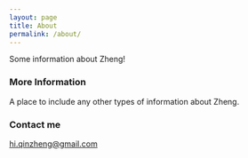 ```yaml
---
layout: page
title: About
permalink: /about/
---
```


Some information about Zheng!

### More Information

A place to include any other types of information about Zheng.

### Contact me

[hi.qinzheng@gmail.com](mailto:hi.qinzheng@gmail.com)

